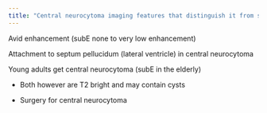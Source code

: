```yaml
---
title: "Central neurocytoma imaging features that distinguish it from subependymoma?"
---
```

Avid enhancement (subE none to very low enhancement)

Attachment to septum pellucidum (lateral ventricle) in central neurocytoma

Young adults get central neurocytoma (subE in the elderly)

* Both however are T2 bright and may contain cysts

* Surgery for central neurocytoma

